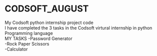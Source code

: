 # CODSOFT_AUGUST
My Codsoft python internship project code
<br>
I have completed the 3 tasks in the Codsoft virtural internship in python Programming language
<br>
MY TASKS
-Password Generator
<br>
-Rock Paper Scissors
<br>
-Calculator

